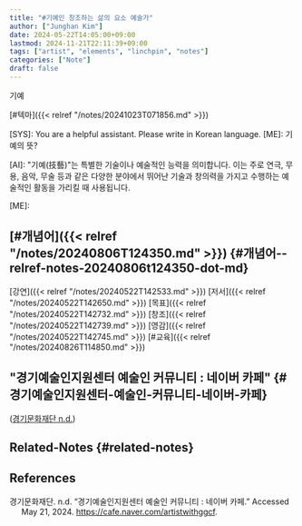 ```yaml
---
title: "#기예인 창조하는 삶의 요소 예술가"
author: ["Junghan Kim"]
date: 2024-05-22T14:05:00+09:00
lastmod: 2024-11-21T22:11:39+09:00
tags: ["artist", "elements", "linchpin", "notes"]
categories: ["Note"]
draft: false
---
```


기예

[#텍마]({{< relref "/notes/20241023T071856.md" >}})

<div class="ai">

[SYS]: You are a helpful assistant. Please write in Korean language. [ME]: 기예의 뜻?

[AI]: "기예(技藝)"는 특별한 기술이나 예술적인 능력을 의미합니다. 이는 주로 연극, 무용, 음악, 무술 등과 같은 다양한 분야에서 뛰어난 기술과 창의력을 가지고 수행하는 예술적인 활동을 가리킬 때 사용됩니다.

[ME]:

</div>


## [#개념어]({{< relref "/notes/20240806T124350.md" >}}) {#개념어--relref-notes-20240806t124350-dot-md}

[강연]({{< relref "/notes/20240522T142533.md" >}}) [저서]({{< relref "/notes/20240522T142650.md" >}}) [목표]({{< relref "/notes/20240522T142732.md" >}}) [창조]({{< relref "/notes/20240522T142739.md" >}}) [영감]({{< relref "/notes/20240522T142745.md" >}}) [#교육]({{< relref "/notes/20240826T114850.md" >}})


## "경기예술인지원센터 예술인 커뮤니티 : 네이버 카페" {#경기예술인지원센터-예술인-커뮤니티-네이버-카페}

(<a href="#citeproc_bib_item_1">경기문화재단 n.d.</a>)


## Related-Notes {#related-notes}

## References

<style>.csl-entry{text-indent: -1.5em; margin-left: 1.5em;}</style><div class="csl-bib-body">
  <div class="csl-entry"><a id="citeproc_bib_item_1"></a>경기문화재단. n.d. “경기예술인지원센터 예술인 커뮤니티 : 네이버 카페.” Accessed May 21, 2024. <a href="https://cafe.naver.com/artistwithggcf">https://cafe.naver.com/artistwithggcf</a>.</div>
</div>
